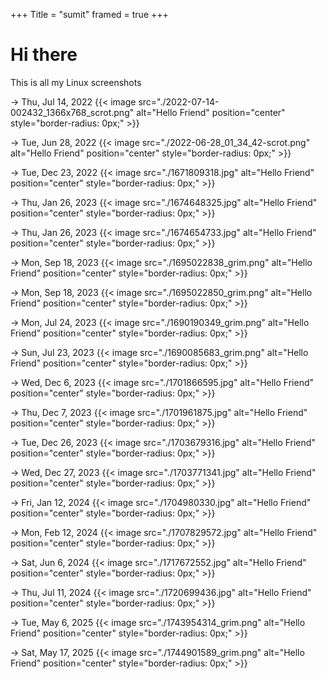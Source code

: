 +++
Title = "sumit"
framed = true
+++


# Hi there 

This is all my Linux screenshots

<!-- Date: 2022-06-28 -->
<!-- {{< image src="./1676541330.jpg" alt="Hello Friend" position="center" style="border-radius: 8px;" >}} -->

<!-- 2022-06-28_01_34_42-scrot.png -->
<!-- 2022-07-14-002432_1366x768_scrot.png -->
<!-- 1671809318.jpg -->
<!-- 1674648325.jpg -->
<!-- 1674654733.jpg -->
<!-- 1676541330.jpg -->
<!-- 1690085683_grim.png -->
<!-- 1690190349_grim.png -->
<!-- 1695022838_grim.png -->
<!-- 1695022850_grim.png -->
<!-- 1701866595.jpg -->
<!-- 1701961875.jpg -->
<!-- 1703679316.jpg -->
<!-- 1703771341.jpg -->
<!-- 1704980330.jpg -->
<!-- 1707829572.jpg -->
<!-- 1717672552.jpg -->
<!-- 1720699436.jpg -->
<!-- 1743954314_grim.png -->
<!-- 1744901589_grim.png -->

<!-- 1671809318.jpg → Tue, Dec 23, 2022 – 01:08:38 UTC -->

<!-- 1674648325.jpg → Thu, Jan 26, 2023 – 12:25:25 UTC -->

<!-- 1674654733.jpg → Thu, Jan 26, 2023 – 14:12:13 UTC -->

<!-- 1676541330.jpg → Sat, Feb 17, 2023 – 06:35:30 UTC -->

<!-- 1701866595.jpg → Wed, Dec 6, 2023 – 15:43:15 UTC -->

<!-- 1701961875.jpg → Thu, Dec 7, 2023 – 18:11:15 UTC -->

<!-- 1703679316.jpg → Mon, Dec 26, 2023 – 09:55:16 UTC -->

<!-- 1703771341.jpg → Tue, Dec 27, 2023 – 11:29:01 UTC -->

<!-- 1704980330.jpg → Fri, Jan 12, 2024 – 12:58:50 UTC -->

<!-- 1707829572.jpg → Mon, Feb 12, 2024 – 13:06:12 UTC -->

<!-- 1717672552.jpg → Sat, Jun 6, 2024 – 05:55:52 UTC -->

<!-- 1720699436.jpg → Tue, Jul 11, 2024 – 01:23:56 UTC -->

<!-- 1690085683_grim.png → Wed, Jul 23, 2023 – 18:14:43 UTC -->

<!-- 1690190349_grim.png → Fri, Jul 24, 2023 – 23:19:09 UTC -->

<!-- 1695022838_grim.png → Mon, Sep 18, 2023 – 14:20:38 UTC -->

<!-- 1695022850_grim.png → Mon, Sep 18, 2023 – 14:20:50 UTC -->

<!-- 1743954314_grim.png → Sun, May 6, 2025 – 14:45:14 UTC -->

<!-- 1744901589_grim.png → Tue, May 17, 2025 – 13:53:09 UTC -->

→ Thu, Jul 14, 2022
{{< image src="./2022-07-14-002432_1366x768_scrot.png" alt="Hello Friend" position="center" style="border-radius: 0px;" >}}

→ Tue, Jun 28, 2022
{{< image src="./2022-06-28_01_34_42-scrot.png" alt="Hello Friend" position="center" style="border-radius: 0px;" >}}

→ Tue, Dec 23, 2022
{{< image src="./1671809318.jpg" alt="Hello Friend" position="center" style="border-radius: 0px;" >}}

→ Thu, Jan 26, 2023
{{< image src="./1674648325.jpg" alt="Hello Friend" position="center" style="border-radius: 0px;" >}}

→ Thu, Jan 26, 2023
{{< image src="./1674654733.jpg" alt="Hello Friend" position="center" style="border-radius: 0px;" >}}

→ Mon, Sep 18, 2023
{{< image src="./1695022838_grim.png" alt="Hello Friend" position="center" style="border-radius: 0px;" >}}

→ Mon, Sep 18, 2023
{{< image src="./1695022850_grim.png" alt="Hello Friend" position="center" style="border-radius: 0px;" >}}

→ Mon, Jul 24, 2023
{{< image src="./1690190349_grim.png" alt="Hello Friend" position="center" style="border-radius: 0px;" >}}

→ Sun, Jul 23, 2023
{{< image src="./1690085683_grim.png" alt="Hello Friend" position="center" style="border-radius: 0px;" >}}

→ Wed, Dec 6, 2023
{{< image src="./1701866595.jpg" alt="Hello Friend" position="center" style="border-radius: 0px;" >}}

→ Thu, Dec 7, 2023
{{< image src="./1701961875.jpg" alt="Hello Friend" position="center" style="border-radius: 0px;" >}}

→ Tue, Dec 26, 2023
{{< image src="./1703679316.jpg" alt="Hello Friend" position="center" style="border-radius: 0px;" >}}

→ Wed, Dec 27, 2023
{{< image src="./1703771341.jpg" alt="Hello Friend" position="center" style="border-radius: 0px;" >}}

→ Fri, Jan 12, 2024
{{< image src="./1704980330.jpg" alt="Hello Friend" position="center" style="border-radius: 0px;" >}}

→ Mon, Feb 12, 2024
{{< image src="./1707829572.jpg" alt="Hello Friend" position="center" style="border-radius: 0px;" >}}

→ Sat, Jun 6, 2024
{{< image src="./1717672552.jpg" alt="Hello Friend" position="center" style="border-radius: 0px;" >}}

→ Thu, Jul 11, 2024
{{< image src="./1720699436.jpg" alt="Hello Friend" position="center" style="border-radius: 0px;" >}}

→ Tue, May 6, 2025
{{< image src="./1743954314_grim.png" alt="Hello Friend" position="center" style="border-radius: 0px;" >}}

→ Sat, May 17, 2025
{{< image src="./1744901589_grim.png" alt="Hello Friend" position="center" style="border-radius: 0px;" >}}

<!-- {{< image src="./1674648325.jpg" alt="Hello Friend" position="center" style="border-radius: 8px;" >}} -->

<!-- {{< image src="./1674654733.jpg" alt="Hello Friend" position="center" style="border-radius: 8px;" >}} -->

<!-- {{< image src="./2022-06-28_01_34_42-scrot.png" alt="Hello Friend" position="center" style="border-radius: 8px;" >}} -->

<!-- {{< image src="./2022-07-14-002432_1366x768_scrot.png" alt="Hello Friend" position="center" style="border-radius: 8px;" >}} -->



<!-- {{< image src="./1695022838_grim.png" alt="Hello Friend" position="center" style="border-radius: 8px;" >}} -->

<!-- {{< image src="./1695022850_grim.png" alt="Hello Friend" position="center" style="border-radius: 8px;" >}} -->

<!-- {{< image src="./1690190349_grim.png" alt="Hello Friend" position="center" style="border-radius: 8px;" >}} -->

<!-- {{< image src="./1690085683_grim.png" alt="Hello Friend" position="center" style="border-radius: 8px;" >}} -->


<!-- {{< image src="./1701866595.jpg" alt="Hello Friend" position="center" style="border-radius: 8px;" >}} -->

<!-- {{< image src="./1701961875.jpg" alt="Hello Friend" position="center" style="border-radius: 8px;" >}} -->

<!-- {{< image src="./1703679316.jpg" alt="Hello Friend" position="center" style="border-radius: 8px;" >}} -->

<!-- {{< image src="./1703771341.jpg" alt="Hello Friend" position="center" style="border-radius: 8px;" >}} -->

<!-- {{< image src="./1704980330.jpg" alt="Hello Friend" position="center" style="border-radius: 8px;" >}} -->

<!-- {{< image src="./1707829572.jpg" alt="Hello Friend" position="center" style="border-radius: 8px;" >}} -->

<!-- {{< image src="./1717672552.jpg" alt="Hello Friend" position="center" style="border-radius: 8px;" >}} -->

<!-- {{< image src="./1720699436.jpg" alt="Hello Friend" position="center" style="border-radius: 8px;" >}} -->

<!-- {{< image src="./1743954314_grim.png" alt="Hello Friend" position="center" style="border-radius: 8px;" >}} -->
<!-- {{< image src="./1744901589_grim.png" alt="Hello Friend" position="center" style="border-radius: 8px;" >}} -->








